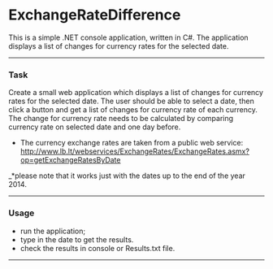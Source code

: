 # ExchangeRateDifference
This is a simple .NET console application, written in C#. The application displays a list of changes for currency rates for
the selected date.
___

### Task

Create a small web application which displays a list of changes for currency rates for
the selected date. The user should be able to select a date, then click a button and get a list of
changes for currency rate of each currency.
The change for currency rate needs to be calculated by comparing currency rate on selected date and one day
before. 
  - The currency exchange rates are taken from a public web service:
http://www.lb.lt/webservices/ExchangeRates/ExchangeRates.asmx?op=getExchangeRatesByDate
    
_*please note that it works just with the dates up to the end of the year 2014.
___

### Usage

   - run the application;
   - type in the date to get the results.
   - check the results in console or Results.txt file.
___